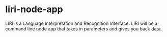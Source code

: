# liri-node-app
 LIRI is a Language Interpretation and Recognition Interface. LIRI will be a command line node app that takes in parameters and gives you back data.
